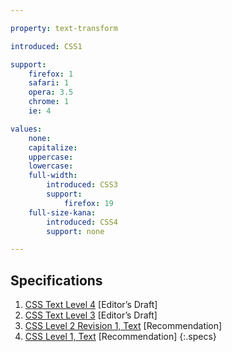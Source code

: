 ```yaml
---

property: text-transform

introduced: CSS1

support:
    firefox: 1
    safari: 1
    opera: 3.5
    chrome: 1
    ie: 4

values:
    none:
    capitalize:
    uppercase:
    lowercase:
    full-width:
        introduced: CSS3
        support:
            firefox: 19
    full-size-kana:
        introduced: CSS4
        support: none

---
```


## Specifications

1. [CSS Text Level 4](http://dev.w3.org/csswg/css-text-4/#text-transform) [Editor’s Draft]
2. [CSS Text Level 3](http://dev.w3.org/csswg/css-text/#text-transform) [Editor’s Draft]
3. [CSS Level 2 Revision 1, Text](http://www.w3.org/TR/CSS2/text.html#propdef-text-transform) [Recommendation]
4. [CSS Level 1, Text](http://www.w3.org/TR/REC-CSS1/#text-transform) [Recommendation]
{:.specs}
